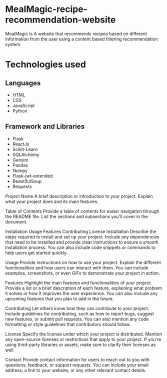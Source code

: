 # MealMagic-recipe-recommendation-website
MealMagic is A website that recommends recipes based on different information from the user using a content based filtering recommendation system

# Technologies used
## Languages
- HTML
- CSS
- JavaScript
- Python
## Framework and Libraries
- Flask
- ReactJs
- Scikit-Learn
- SQLAlchemy
- Gensim
- Pandas
- Numpy
- Flask-jwt-extended
- BeautifulSoup
- Requests


Project Name
A brief description or introduction to your project. Explain what your project does and its main features.

Table of Contents
Provide a table of contents for easier navigation through the README file. List the sections and subsections you'll cover in the document.

Installation
Usage
Features
Contributing
License
Installation
Describe the steps required to install and set up your project. Include any dependencies that need to be installed and provide clear instructions to ensure a smooth installation process. You can also include code snippets or commands to help users get started quickly.

Usage
Provide instructions on how to use your project. Explain the different functionalities and how users can interact with them. You can include examples, screenshots, or even GIFs to demonstrate your project in action.

Features
Highlight the main features and functionalities of your project. Provide a list or a brief description of each feature, explaining what problem it solves or how it improves the user experience. You can also include any upcoming features that you plan to add in the future.

Contributing
Let others know how they can contribute to your project. Include guidelines for contributing, such as how to report bugs, suggest new features, or submit pull requests. You can also mention any code formatting or style guidelines that contributors should follow.

License
Specify the license under which your project is distributed. Mention any open-source licenses or restrictions that apply to your project. If you're using third-party libraries or assets, make sure to clarify their licenses as well.

Contact
Provide contact information for users to reach out to you with questions, feedback, or support requests. You can include your email address, a link to your website, or any other relevant contact details.
